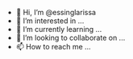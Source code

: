 - 👋 Hi, I’m @essinglarissa
- 👀 I’m interested in ...
- 🌱 I’m currently learning ...
- 💞️ I’m looking to collaborate on ...
- 📫 How to reach me ...

<!---
essinglarissa/essinglarissa is a ✨ special ✨ repository because its `README.md` (this file) appears on your GitHub profile.
You can click the Preview link to take a look at your changes.
--->
